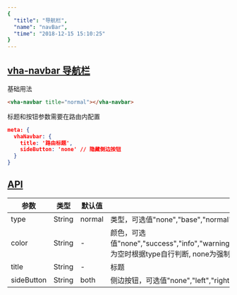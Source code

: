 ```yaml
---
{
  "title": "导航栏",
  "name": "navBar",
  "time": "2018-12-15 15:10:25"
}
---
```


<section id="navBar">

# **[vha-navbar 导航栏](#navBar)**

基础用法

```html
<vha-navbar title="normal"></vha-navbar>
```

标题和按钮参数需要在路由内配置

```json
meta: {
  vhaNavbar: {
    title: '路由标题',
    sideButton: 'none' // 隐藏侧边按钮
  }
}
```

</section>
<!-- ------------------------------------------- -->
<section id="API">

# **[API](#API)**

参数|类型|默认值|说明
-|-|-|-
type|String|normal|类型，可选值"none","base","normal"。
color|String|-|颜色，可选值"none","success","info","warning","error","dark","calm","stable","light"。为空时根据type自行判断, none为强制清除颜色
title|String|-|标题
sideButton|String|both|侧边按钮，可选值"none","left","right","both"

</section>